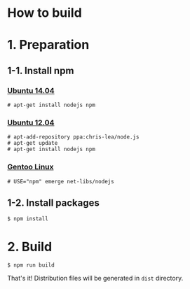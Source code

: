 How to build
==============

# 1. Preparation

## 1-1. Install npm

### [Ubuntu 14.04](http://releases.ubuntu.com/14.04/)

    # apt-get install nodejs npm

### [Ubuntu 12.04](http://releases.ubuntu.com/12.04/)

    # apt-add-repository ppa:chris-lea/node.js
    # apt-get update
    # apt-get install nodejs npm

### [Gentoo Linux](https://www.gentoo.org/)

    # USE="npm" emerge net-libs/nodejs

## 1-2. Install packages

    $ npm install

# 2. Build

    $ npm run build

That's it! Distribution files will be generated in `dist` directory.
